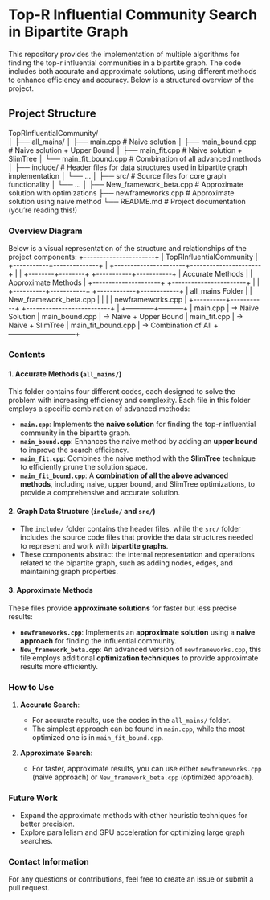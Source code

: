 # Top-R Influential Community Search in Bipartite Graph

This repository provides the implementation of multiple algorithms for finding the top-r influential communities in a bipartite graph. The code includes both accurate and approximate solutions, using different methods to enhance efficiency and accuracy. Below is a structured overview of the project.

## Project Structure
TopRInfluentialCommunity/  
│
├── all_mains/
│   ├── main.cpp                # Naive solution
│   ├── main_bound.cpp          # Naive solution + Upper Bound
│   ├── main_fit.cpp            # Naive solution + SlimTree
│   └── main_fit_bound.cpp      # Combination of all advanced methods
│
├── include/                    # Header files for data structures used in bipartite graph implementation
│   └── …
│
├── src/                        # Source files for core graph functionality
│   └── …
│
├── New_framework_beta.cpp      # Approximate solution with optimizations
├── newframeworks.cpp           # Approximate solution using naive method
└── README.md                   # Project documentation (you’re reading this!)
### Overview Diagram

Below is a visual representation of the structure and relationships of the project components:
                       +----------------------+
                       |  TopRInfluentialCommunity  |
                       +-----------+--------------+
                                   |
            +----------------------+----------------------+
            |                                               |
   +--------+--------+                          +-----------+-----------+
   |  Accurate Methods  |                          | Approximate Methods   |
   +---------------------+                          +-----------------------+
            |                                                |
 +----------+-----------+                       +------------+------------+
 | all_mains Folder      |                       |  New_framework_beta.cpp |
 |                      |                       |  newframeworks.cpp       |
 +----------+-----------+                       +--------------------------+
            |
+———––+–––––––+
| main.cpp                    | -> Naive Solution
| main_bound.cpp              | -> Naive + Upper Bound
| main_fit.cpp                | -> Naive + SlimTree
| main_fit_bound.cpp          | -> Combination of All
+—————————–+
### Contents

#### 1. **Accurate Methods** (`all_mains/`)

This folder contains four different codes, each designed to solve the problem with increasing efficiency and complexity. Each file in this folder employs a specific combination of advanced methods:

- **`main.cpp`**: Implements the **naive solution** for finding the top-r influential community in the bipartite graph.
- **`main_bound.cpp`**: Enhances the naive method by adding an **upper bound** to improve the search efficiency.
- **`main_fit.cpp`**: Combines the naive method with the **SlimTree** technique to efficiently prune the solution space.
- **`main_fit_bound.cpp`**: A **combination of all the above advanced methods**, including naive, upper bound, and SlimTree optimizations, to provide a comprehensive and accurate solution.

#### 2. **Graph Data Structure** (`include/` and `src/`)

- The `include/` folder contains the header files, while the `src/` folder includes the source code files that provide the data structures needed to represent and work with **bipartite graphs**.
- These components abstract the internal representation and operations related to the bipartite graph, such as adding nodes, edges, and maintaining graph properties.

#### 3. **Approximate Methods**

These files provide **approximate solutions** for faster but less precise results:

- **`newframeworks.cpp`**: Implements an **approximate solution** using a **naive approach** for finding the influential community.
- **`New_framework_beta.cpp`**: An advanced version of `newframeworks.cpp`, this file employs additional **optimization techniques** to provide approximate results more efficiently.

### How to Use

1. **Accurate Search**:
   - For accurate results, use the codes in the `all_mains/` folder.
   - The simplest approach can be found in `main.cpp`, while the most optimized one is in `main_fit_bound.cpp`.

2. **Approximate Search**:
   - For faster, approximate results, you can use either `newframeworks.cpp` (naive approach) or `New_framework_beta.cpp` (optimized approach).

### Future Work

- Expand the approximate methods with other heuristic techniques for better precision.
- Explore parallelism and GPU acceleration for optimizing large graph searches.

### Contact Information

For any questions or contributions, feel free to create an issue or submit a pull request.
